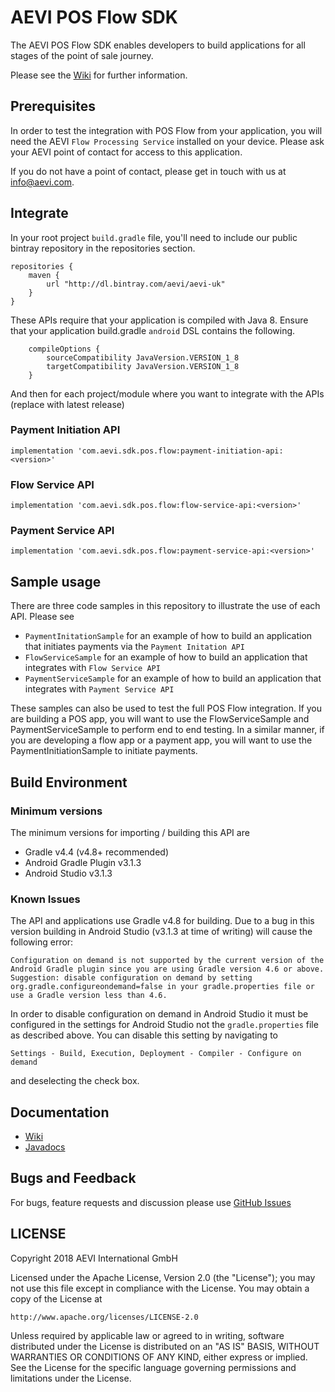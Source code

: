 # AEVI POS Flow SDK

The AEVI POS Flow SDK enables developers to build applications for all stages of the point of sale journey.

Please see the [Wiki](https://github.com/Aevi-UK/pos-flow-sdk/wiki) for further information.

## Prerequisites

In order to test the integration with POS Flow from your application, you will need the AEVI `Flow Processing Service` installed
on your device. Please ask your AEVI point of contact for access to this application.

If you do not have a point of contact, please get in touch with us at info@aevi.com.

## Integrate

In your root project `build.gradle` file, you'll need to include our public bintray repository in the repositories section.

```
repositories {
    maven {
        url "http://dl.bintray.com/aevi/aevi-uk"
    }
}
```

These APIs require that your application is compiled with Java 8. Ensure that your application build.gradle `android` DSL contains the following.
```
    compileOptions {
        sourceCompatibility JavaVersion.VERSION_1_8
        targetCompatibility JavaVersion.VERSION_1_8
    }
```

And then for each project/module where you want to integrate with the APIs (replace <version> with latest release)

### Payment Initiation API
```
implementation 'com.aevi.sdk.pos.flow:payment-initiation-api:<version>'
```

### Flow Service API
```
implementation 'com.aevi.sdk.pos.flow:flow-service-api:<version>'
```

### Payment Service API
```
implementation 'com.aevi.sdk.pos.flow:payment-service-api:<version>'
```

## Sample usage

There are three code samples in this repository to illustrate the use of each API. Please see
- `PaymentInitationSample` for an example of how to build an application that initiates payments via the `Payment Initation API`
- `FlowServiceSample` for an example of how to build an application that integrates with `Flow Service API`
- `PaymentServiceSample` for an example of how to build an application that integrates with `Payment Service API`

These samples can also be used to test the full POS Flow integration.
If you are building a POS app, you will want to use the FlowServiceSample and PaymentServiceSample to perform end to end testing.
In a similar manner, if you are developing a flow app or a payment app, you will want to use the PaymentInitiationSample to initiate payments.

## Build Environment

### Minimum versions

The minimum versions for importing / building this API are
- Gradle v4.4 (v4.8+ recommended)
- Android Gradle Plugin v3.1.3
- Android Studio v3.1.3

### Known Issues

The API and applications use Gradle v4.8 for building. Due to a bug in this version building in Android Studio (v3.1.3 at time of writing) will cause the following
error:

```text
Configuration on demand is not supported by the current version of the Android Gradle plugin since you are using Gradle version 4.6 or above. Suggestion: disable configuration on demand by setting org.gradle.configureondemand=false in your gradle.properties file or use a Gradle version less than 4.6.
```

In order to disable configuration on demand in Android Studio it must be configured in the settings for Android Studio not the
`gradle.properties` file as described above. You can disable this setting by navigating to

```text
Settings - Build, Execution, Deployment - Compiler - Configure on demand
```

and deselecting the check box.

## Documentation

* [Wiki](https://github.com/Aevi-UK/pos-flow-sdk/wiki)
* [Javadocs](https://github.com/Aevi-UK/pos-flow-sdk/wiki/javadocs)

## Bugs and Feedback

For bugs, feature requests and discussion please use [GitHub Issues](https://github.com/Aevi-UK/pos-flow-sdk/issues)

## LICENSE

Copyright 2018 AEVI International GmbH

Licensed under the Apache License, Version 2.0 (the "License");
you may not use this file except in compliance with the License.
You may obtain a copy of the License at

    http://www.apache.org/licenses/LICENSE-2.0

Unless required by applicable law or agreed to in writing, software
distributed under the License is distributed on an "AS IS" BASIS,
WITHOUT WARRANTIES OR CONDITIONS OF ANY KIND, either express or implied.
See the License for the specific language governing permissions and
limitations under the License.